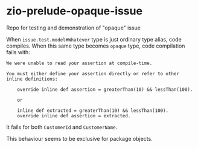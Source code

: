 # zio-prelude-opaque-issue
Repo for testing and demonstration of "opaque" issue

When `issue.test.model#Whatever` type is just ordinary type alias, code compiles. When this same type becomes `opaque` type, code compilation fails with:
```
We were unable to read your assertion at compile-time.

You must either define your assertion directly or refer to other inline definitions:

    override inline def assertion = greaterThan(10) && lessThan(100).

    or

    inline def extracted = greaterThan(10) && lessThan(100).
    override inline def assertion = extracted.

```
It fails for both `CustomerId` and `CustomerName`.

This behaviour seems to be exclusive for package objects.
